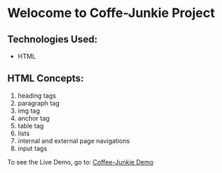 # Welocome to Coffe-Junkie Project

## Technologies Used:
- HTML

## HTML Concepts:
1. heading tags
2. paragraph tag
3. img tag
4. anchor tag
5. table tag
6. lists
7. internal and external page navigations
8. input tags

To see the Live Demo, go to: <a href="https://chandan7074.github.io/coffee-junkie/" target="_blank">Coffee-Junkie Demo</a>

